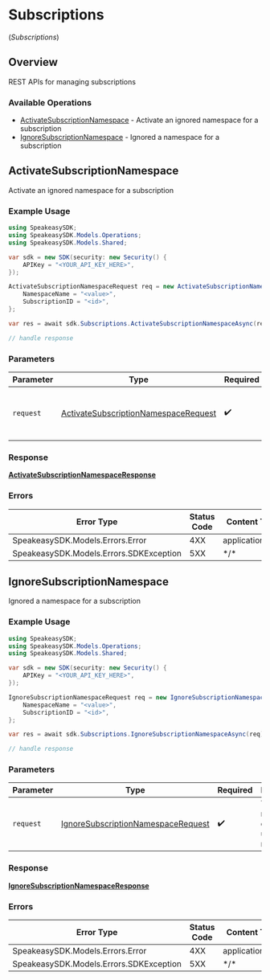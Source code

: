 # Subscriptions
(*Subscriptions*)

## Overview

REST APIs for managing subscriptions

### Available Operations

* [ActivateSubscriptionNamespace](#activatesubscriptionnamespace) - Activate an ignored namespace for a subscription
* [IgnoreSubscriptionNamespace](#ignoresubscriptionnamespace) - Ignored a namespace for a subscription

## ActivateSubscriptionNamespace

Activate an ignored namespace for a subscription

### Example Usage

```csharp
using SpeakeasySDK;
using SpeakeasySDK.Models.Operations;
using SpeakeasySDK.Models.Shared;

var sdk = new SDK(security: new Security() {
    APIKey = "<YOUR_API_KEY_HERE>",
});

ActivateSubscriptionNamespaceRequest req = new ActivateSubscriptionNamespaceRequest() {
    NamespaceName = "<value>",
    SubscriptionID = "<id>",
};

var res = await sdk.Subscriptions.ActivateSubscriptionNamespaceAsync(req);

// handle response
```

### Parameters

| Parameter                                                                                               | Type                                                                                                    | Required                                                                                                | Description                                                                                             |
| ------------------------------------------------------------------------------------------------------- | ------------------------------------------------------------------------------------------------------- | ------------------------------------------------------------------------------------------------------- | ------------------------------------------------------------------------------------------------------- |
| `request`                                                                                               | [ActivateSubscriptionNamespaceRequest](../../Models/Operations/ActivateSubscriptionNamespaceRequest.md) | :heavy_check_mark:                                                                                      | The request object to use for the request.                                                              |

### Response

**[ActivateSubscriptionNamespaceResponse](../../Models/Operations/ActivateSubscriptionNamespaceResponse.md)**

### Errors

| Error Type                              | Status Code                             | Content Type                            |
| --------------------------------------- | --------------------------------------- | --------------------------------------- |
| SpeakeasySDK.Models.Errors.Error        | 4XX                                     | application/json                        |
| SpeakeasySDK.Models.Errors.SDKException | 5XX                                     | \*/\*                                   |

## IgnoreSubscriptionNamespace

Ignored a namespace for a subscription

### Example Usage

```csharp
using SpeakeasySDK;
using SpeakeasySDK.Models.Operations;
using SpeakeasySDK.Models.Shared;

var sdk = new SDK(security: new Security() {
    APIKey = "<YOUR_API_KEY_HERE>",
});

IgnoreSubscriptionNamespaceRequest req = new IgnoreSubscriptionNamespaceRequest() {
    NamespaceName = "<value>",
    SubscriptionID = "<id>",
};

var res = await sdk.Subscriptions.IgnoreSubscriptionNamespaceAsync(req);

// handle response
```

### Parameters

| Parameter                                                                                           | Type                                                                                                | Required                                                                                            | Description                                                                                         |
| --------------------------------------------------------------------------------------------------- | --------------------------------------------------------------------------------------------------- | --------------------------------------------------------------------------------------------------- | --------------------------------------------------------------------------------------------------- |
| `request`                                                                                           | [IgnoreSubscriptionNamespaceRequest](../../Models/Operations/IgnoreSubscriptionNamespaceRequest.md) | :heavy_check_mark:                                                                                  | The request object to use for the request.                                                          |

### Response

**[IgnoreSubscriptionNamespaceResponse](../../Models/Operations/IgnoreSubscriptionNamespaceResponse.md)**

### Errors

| Error Type                              | Status Code                             | Content Type                            |
| --------------------------------------- | --------------------------------------- | --------------------------------------- |
| SpeakeasySDK.Models.Errors.Error        | 4XX                                     | application/json                        |
| SpeakeasySDK.Models.Errors.SDKException | 5XX                                     | \*/\*                                   |